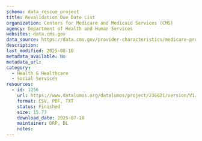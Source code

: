 ```yaml
---
schema: data_rescue_project 
title: Revalidation Due Date List
organization: Centers for Medicare and Medicaid Services (CMS)
agency: Department of Health and Human Services
websites: data.cms.gov
data_source: https://data.cms.gov/provider-characteristics/medicare-provider-supplier-enrollment/revalidation-due-date-list
description: 
last_modified: 2025-08-10
metadata_available: No
metadata_url: 
category:
  - Health & Healthcare 
  - Social Services 
resources:
  - id: 1256
    url: https://www.datalumos.org/datalumos/project/236621/version/V1/view
    format: CSV, PDF, TXT
    status: Finished
    size: 15.77
    download_date: 2025-07-18
    maintainer: DRP, DL
    notes: 
---
```

